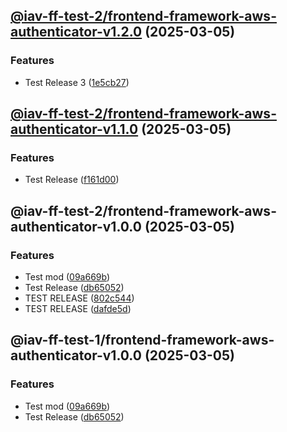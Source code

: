 ## [@iav-ff-test-2/frontend-framework-aws-authenticator-v1.2.0](https://github.com/Jonas-Krahn/IAV-Frontend-Framework-Monorepo-2/compare/@iav-ff-test-2/frontend-framework-aws-authenticator-v1.1.0...@iav-ff-test-2/frontend-framework-aws-authenticator-v1.2.0) (2025-03-05)

### Features

* Test Release 3 ([1e5cb27](https://github.com/Jonas-Krahn/IAV-Frontend-Framework-Monorepo-2/commit/1e5cb27dba91ef665b5053de9d436ebda80d4af5))

## [@iav-ff-test-2/frontend-framework-aws-authenticator-v1.1.0](https://github.com/Jonas-Krahn/IAV-Frontend-Framework-Monorepo-2/compare/@iav-ff-test-2/frontend-framework-aws-authenticator-v1.0.0...@iav-ff-test-2/frontend-framework-aws-authenticator-v1.1.0) (2025-03-05)

### Features

* Test Release ([f161d00](https://github.com/Jonas-Krahn/IAV-Frontend-Framework-Monorepo-2/commit/f161d00a21143e1746f0c3c11d13df0e38f02deb))

## @iav-ff-test-2/frontend-framework-aws-authenticator-v1.0.0 (2025-03-05)

### Features

* Test mod ([09a669b](https://github.com/Jonas-Krahn/IAV-Frontend-Framework-Monorepo-2/commit/09a669b3f80040b4c1a76bb18b31e004c29b4392))
* Test Release ([db65052](https://github.com/Jonas-Krahn/IAV-Frontend-Framework-Monorepo-2/commit/db65052a5aa4386d678acb55e2d3235a32c06d6f))
* TEST RELEASE ([802c544](https://github.com/Jonas-Krahn/IAV-Frontend-Framework-Monorepo-2/commit/802c5440a1988605de402af6fd324a4a95fc6260))
* TEST RELEASE ([dafde5d](https://github.com/Jonas-Krahn/IAV-Frontend-Framework-Monorepo-2/commit/dafde5d0a6cc9e6544c526776a9c4c5f5ebd931f))

## @iav-ff-test-1/frontend-framework-aws-authenticator-v1.0.0 (2025-03-05)

### Features

* Test mod ([09a669b](https://github.com/Jonas-Krahn/IAV-Frontend-Framework-Monorepo-2/commit/09a669b3f80040b4c1a76bb18b31e004c29b4392))
* Test Release ([db65052](https://github.com/Jonas-Krahn/IAV-Frontend-Framework-Monorepo-2/commit/db65052a5aa4386d678acb55e2d3235a32c06d6f))
